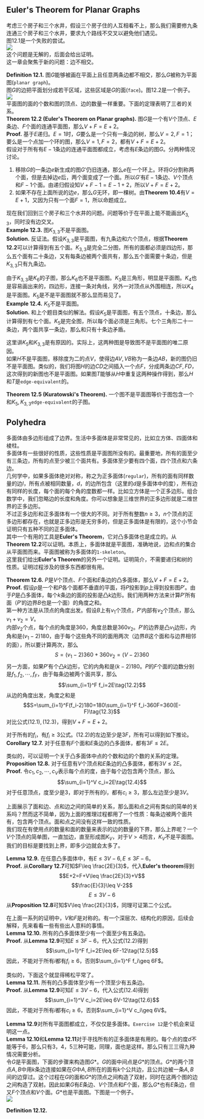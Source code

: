 ## Euler's Theorem for Planar Graphs
考虑三个房子和三个水井，假设三个房子住的人互相看不上，那么我们需要修九条连通三个房子和三个水井，要求九个路线不交叉以避免他们遇见。  
图12.1是一个失败的尝试。  
![](1201.png)  
这个问题是无解的，后面会给出证明。  
这一章会聚焦于新的问题：边不相交。

**Definition 12.1.** 图$G$能够被画在平面上且任意两条边都不相交，那么$G$被称为平面图(`planar graph`)。  
图$G$的边把平面划分成若干区域，这些区域是$G$的面(`face`)。图12.2是一个例子。  
![](1202.png)  
平面图的面的个数和图的顶点、边的数量一样重要。下面的定理表明了三者的关系。  
**Theorem 12.2 (Euler's Theorem on Planar graphs).** 图$G$是一个有$V$个顶点、$E$条边、$F$个面的连通平面图，那么$V+F=E+2$。  
**Proof.** 基于$E$递归。$E=1$时，$G$要么是一个只有一条边的树，那么$V=2,F=1$；要么是一个点加一个环的图，那么$V=1,F=2$，都有$V+F=E+2$。  
假设对于所有有$E-1$条边的连通平面图都成立，考虑有$E$条边的图$G$。分两种情况讨论。  
1) 移除$G$的一条边$e$新生成的图$G'$仍旧连通，那么$e$在一个环上。环将$G$分割称两个面，但是去掉边$e$后，两个面变成了一个面。所以$G'$有$E-1$条边、$V$个顶点和$F-1$个面。由递归假设知$V+F-1=E-1+2$，所以$V+F=E+2$。  
2) 如果不存在上面所说的边$e$，那么$G$无环，即一棵树。由**Theorem 10.4**有$V=E+1$，又因为只有一个面$F=1$，所以命题成立。

现在我们回到三个房子和三个水井的问题。问题等价于在平面上能不能画出$K_{3,3}$，同时没有边交叉。  
**Example 12.3.** 图$K_{3,3}$不是平面图。  
**Solution.** 反证法。假设$K_{3,3}$是平面图，有九条边和六个顶点，根据**Theorem 12.2**可以计算得到有五个面。$K_{3,3}$是完全二分图，所有的面都必须是四边形，那么五个面有二十条边，又有每条边被两个面共有，那么五个面需要十条边，但是$K_{3,3}$只有九条边。

由于$K_{3,3}$是$K_6$的子图，那么$K_6$也不是平面图。$K_3$是三角形，明显是平面图。$K_4$也是容易画出来的，四边形，连接一条对角线，另外一对顶点从外围相连，所以$K_4$是平面图。$K_5$是不是平面图就不那么显而易见了。  
**Example 12.4.** $K_5$不是平面图。  
**Solution.** 和上个题目类似的解法。假设$K_5$是平面图，有五个顶点，十条边，那么计算得到有七个面。$K_5$是完全图，所以每个面必须是三角形。七个三角形二十一条边，两个面共享一条边，那么和只有十条边矛盾。

这里讲$K_5$和$K_{3,3}$是有原因的。实际上，这两种图是导致图不是平面图的唯二原因。  
如果$H$不是平面图，移除度为二的点$V$，使得边$AV,VB$称为一条边$AB$，新的图仍旧不是平面图。类似的，我们将图$H$的边$CD$之间插入一个点$F$，分成两条边$CF,FD$，这次得到的新图也不是平面图。如果图$T$能够从$H$中重复这两种操作得到，那么$H$和$T$是`edge-equivalent`的。

**Theorem 12.5 (Kuratowski's Theorem).** 一个图不是平面图等价于图包含一个和$K_5, K_{3,3}$`edge-equivalent`的子图。

## Polyhedra
多面体由多边形组成了边界。生活中多面体是非常常见的，比如立方体、四面体和棱柱。  
多面体有一些很好的性质，这些性质是平面图所没有的。最重要地，所有的面至少有三条边，所有的点至少被三个面共有。多面体至少要有四个面，四个顶点和六条边。  
几何学中，如果多面体绝对对称，称之为正多面体(`regular`)，所有的面有同样数量的边$l$，所有点被相同数量，$d$，的边所包含（这里的$d$是多面体中的度），所有边有同样的长度，每个面的每个角的度数都一样。比如立方体是一个正多边形。组合数学中，我们忽略边的长度和角度。你可以想象是三维世界的正多边形就是二维世界的正多边形。  
不过正多边形和正多面体有一个很大的不同。对于所有整数$n\geq 3$，$n$个顶点的正多边形都存在，也就是正多边形是无穷多的，但是正多面体是有限的，这个小节会证明只有五种不同的正多面体。  
其中一个有用的工具是**Euler's Theorem**，它对凸多面体也是成立的。从**Theorem 12.2**可以证明。本质上，多面体就是平面图，准确地说，边和点的集合从平面图而来。平面图被称为多面体的`1-skeleton`。  
这里我们给出**Euler's Theorem**的另外一个证明。证明简介，不需要递归和树的性质。证明过程涉及的很多东西都很有用。

**Theorem 12.6.** $P$是$V$个顶点、$F$个面和$E$条边的凸多面体，那么$V+F=E+2$。  
**Proof.** 假设$p$是一个和$P$各个面都不垂直的平面，将$P$投影到$p$上得到投影图$P'$。由于$P$是凸多面体，每个$k$条边的面的投影是凸$k$边形。我们用两种方法来计算$P'$所有面（$P'$的边界$B$也是一个面）的角度之和。  
第一种方法是从顶点的角度出发。假设$B$上有$v_1$个顶点，$P'$内部有$v_2$个顶点，那么$v_1+v_2=V$。  
内部$v_2$个点，每个点的角度是360，角度总数是$360v_2$。$P'$的边界是凸$v_1$边形，内角和是$(v_1-2)180$，由于每个这些角不同的面用两次（边界$B$这个面和与边界相邻的面），所以要计算两次，那么
$$S=(v_1-2)360+360v_2=(V-2)360\tag{12.1}$$
另一方面，如果$P'$有个凸$k$边形，它的内角和是$(k-2)180$。$P$的$F$个面的边数分别是$f_1,f_2,\cdots,f_F$，由于每条边被两个面共享，那么
$$\sum_{i=1}^F f_i=2E\tag{12.2}$$
从边的角度出发，角度之和是
$$S=\sum_{i=1}^F(f_i-2)180=180\sum_{i=1}^F f_i-360F=360(E-F)\tag{12.3}$$
对比公式$(12.1),(12.3)$，得到$V+F=E+2$。

对于所有的$f_i$，有$f_i\geq 3$公式。$(12.2)$的左边至少是$3F$，所有可以得到如下推论。  
**Corollary 12.7.** 对于任意有$F$个面和$E$条边的凸多面体，都有$3F\leq 2E$。

类似的，可以证明一个关于凸多面体中点的个数和边的个数的关系的定理。  
**Proposition 12.8.** 对于任意有$V$个顶点和$E$条边的凸多面体，都有$3V\leq 2E$。  
**Proof.** 令$c_1,c_2,\cdots,c_V$表示每个点的度，由于每个边包含两个顶点，那么
$$\sum_{i=1}^V c_i=2E\tag{12.4}$$
对于任意顶点，度至少是3，即对于所有的$i$，都有$c_i\geq 3$，那么左边至少是$3V$。

上面展示了面和边、点和边之间的简单的关系，那么面和点之间有类似的简单的关系吗？然而这不简单，因为上面的推理过程都用了一个性质：每条边被两个面共有，包含两个顶点。面和点之间没有这样一致的性质。  
我们现在有使用点的数量和面的数量来表示的边的数量的下界，那么上界呢？一个$V$个顶点的简单图，一直加边，直至形成图$K_V$，对于$V>4$而言，$K_V$不是平面图。我们的目标是要找到上界，即多少边就会太多了。

**Lemma 12.9.** 在任意凸多面体中，有$E\leq 3V-6, E\leq 3F-6$。  
**Proof.** 从**Corollary 12.7**可知$F\leq \frac{2E}{3}$，代入**Euler's theorem**得到
$$E+2=F+V\leq \frac{2E}{3}+V$$
$$\frac{E}{3}\leq V-2$$
$$E\leq 3V-6$$
从**Proposition 12.8**可知$V\leq \frac{2E}{3}$，同理可证第二个公式。

在上面一系列的证明中，$V$和$F$是对称的。有一个深层次、结构化的原因，后续会解释，先来看看一些有些出人意料的事情。  
**Lemma 12.10.** 所有的凸多面体至少有一个面至少有五条边。  
**Proof.** 从**Lemma 12.9**可知$E\leq 3F-6$，代入公式$(12.2)$得到
$$\sum_{i=1}^F f_i=2E\leq 6F-12\tag{12.5}$$
因此，不能对于所有$i$都有$f_i\geq 6$，否则$\sum_{i=1}^F f_i\geq 6F$。

类似的，下面这个就显得稀松平常了。  
**Lemma 12.11.** 所有的凸多面体至少有一个顶至少有五条边。  
**Proof.** 从**Lemma 12.9**可知$E\leq 3V-6$，代入公式$(12.4)$得到
$$\sum_{i=1}^V c_i=2E\leq 6V-12\tag{12.6}$$
因此，不能对于所有$i$都有$c_i\geq 6$，否则$\sum_{i=1}^V c_i\geq 6V$。

**Lemma 12.9**对所有平面图都成立，不仅仅是多面体。`Exercise 12`是个机会来证明这一点。  
**Lemma 12.10**和**Lemma 12.11**对于寻找所有的正多面体是有用的。每个点的度$d$不能等于6，那么只有3，4，5三种可能，同理，面也是这样。那么只有三三得九种情况需要分析。  
令$G$是平面图，下面的步骤来构造图$G*$。$G$的面中间点是$G*$的顶点。$G*$的两个顶点$A,B$中用$k$条边连接如果在$G$中$A,B$所在的面有$k$个公共边，且公共边被一条$A,B$间的边穿过。这个过程在$G$的面和$G*$的顶点之间构造了双射，同时在这两个图的边之间构造了双射。因此如果$G$有$E$条边、$V$个顶点和$F$个面，那么$G*$也有$E$条边，但又$F$个顶点和$V$个面。$G*$也是平面图。下图是一个例子。  
![](1203.png)

**Definition 12.12.**
